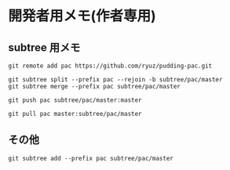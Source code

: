 # 開発者用メモ(作者専用)


## subtree 用メモ


```
git remote add pac https://github.com/ryuz/pudding-pac.git

git subtree split --prefix pac --rejoin -b subtree/pac/master
git subtree merge --prefix pac subtree/pac/master

git push pac subtree/pac/master:master

git pull pac master:subtree/pac/master
```


## その他

```
git subtree add --prefix pac subtree/pac/master
```
